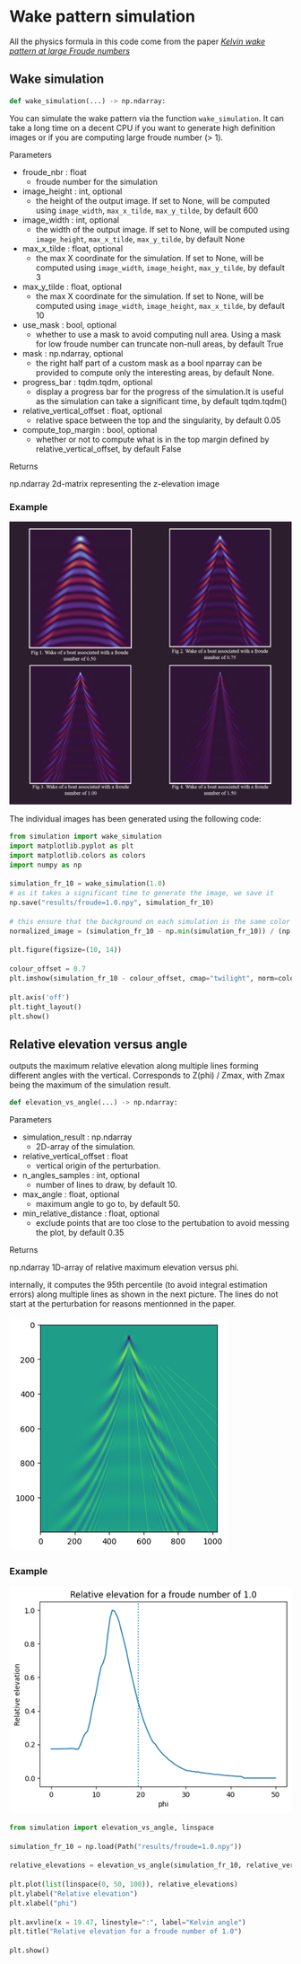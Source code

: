 # Wake pattern simulation

All the physics formula in this code come from the paper [*Kelvin wake pattern at large Froude numbers*](https://www.pct.espci.fr/~elie/Publications/Kelvin_wake_pattern.pdf)

## Wake simulation

```python
def wake_simulation(...) -> np.ndarray:
```

You can simulate the wake pattern via the function `wake_simulation`. It can take a long time on a decent CPU if you want to generate high definition images or if you are computing large froude number (> 1).

Parameters

- froude_nbr : float
    - froude number for the simulation
- image_height : int, optional
    - the height of the output image. If set to None, will be computed
    using `image_width`, `max_x_tilde`, `max_y_tilde`, by default 600
- image_width : int, optional
    - the width of the output image. If set to None, will be computed
    using `image_height`, `max_x_tilde`, `max_y_tilde`, by default None
- max_x_tilde : float, optional
    - the max X coordinate for the simulation. If set to None, will be
    computed using `image_width`, `image_height`, `max_y_tilde`, by default 3
- max_y_tilde : float, optional
    - the max X coordinate for the simulation. If set to None, will be
    computed using `image_width`, `image_height`, `max_x_tilde`, by default 10
- use_mask : bool, optional
    - whether to use a mask to avoid computing null area. Using a mask
    for low froude number can truncate non-null areas, by default True
- mask : np.ndarray, optional
    - the right half part of a custom mask as a bool nparray can be
    provided to compute only the interesting areas, by default None.
- progress_bar : tqdm.tqdm, optional
    - display a progress bar for the progress of the simulation.It is useful
    as the simulation can take a significant time, by default tqdm.tqdm()
- relative_vertical_offset : float, optional
    - relative space between the top and the singularity, by default 0.05
- compute_top_margin : bool, optional
    - whether or not to compute what is in the top margin defined by
    relative_vertical_offset, by default False

Returns

np.ndarray
    2d-matrix representing the z-elevation image

### Example

![Wake pattern simulations](ressources/Wake%20pattern%20simulations.jpg)

The individual images has been generated using the following code:

```python
from simulation import wake_simulation
import matplotlib.pyplot as plt
import matplotlib.colors as colors
import numpy as np

simulation_fr_10 = wake_simulation(1.0)
# as it takes a significant time to generate the image, we save it
np.save("results/froude=1.0.npy", simulation_fr_10)

# this ensure that the background on each simulation is the same color
normalized_image = (simulation_fr_10 - np.min(simulation_fr_10)) / (np.max(simulation_fr_10) - np.min(simulation_fr_10)) * 2

plt.figure(figsize=(10, 14))

colour_offset = 0.7
plt.imshow(simulation_fr_10 - colour_offset, cmap="twilight", norm=colors.CenteredNorm(0))

plt.axis('off')
plt.tight_layout()
plt.show()
```

## Relative elevation versus angle

outputs the maximum relative elevation along multiple lines forming different angles with the vertical. Corresponds to Z(phi) / Zmax, with Zmax being the maximum of the simulation result.

```python
def elevation_vs_angle(...) -> np.ndarray:
```

Parameters

- simulation_result : np.ndarray
    - 2D-array of the simulation.
- relative_vertical_offset : float
    - vertical origin of the perturbation.
- n_angles_samples : int, optional
    - number of lines to draw, by default 10.
- max_angle : float, optional
    - maximum angle to go to, by default 50.
- min_relative_distance : float, optional
    - exclude points that are too close to the pertubation to avoid
    messing the plot, by default 0.35

Returns

np.ndarray
    1D-array of relative maximum elevation versus phi.

internally, it computes the 95th percentile (to avoid integral estimation errors) along multiple lines as shown in the next picture. The lines do not start at the perturbation for reasons mentionned in the paper.

![Relative elevation computation method](ressources/Relative%20elevation%20computation%20method.png)

### Example

![Relative elevation for a froude number of 1.0](ressources/Relative%20elevation%20for%20a%20froude%20number%20of%201.0.png)

```python
from simulation import elevation_vs_angle, linspace

simulation_fr_10 = np.load(Path("results/froude=1.0.npy"))

relative_elevations = elevation_vs_angle(simulation_fr_10, relative_vertical_offset=0.05, min_relative_distance=0.2)

plt.plot(list(linspace(0, 50, 100)), relative_elevations)
plt.ylabel("Relative elevation")
plt.xlabel("phi")

plt.axvline(x = 19.47, linestyle=":", label="Kelvin angle")
plt.title("Relative elevation for a froude number of 1.0")

plt.show()
```
